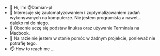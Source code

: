 - 👋 Hi, I’m @Damian-pl
- 👀 Interesuje się zautomatyzowaniem i zoptymalizowaniem zadań wykonywanych na komputerze. Nie jestem programistą a nawet... daleko mi do niego.
- 🌱 Obecnie uczę się podstaw linuksa oraz używanie Terminala na Macbook.
- 💞️ Na razie nie jestem w stanie pomóc w żadnym projekcie, ponieważ nie potrafię tego.
- 📫 How to reach me ...

<!---
Damian-pl/Damian-pl is a ✨ special ✨ repository because its `README.md` (this file) appears on your GitHub profile.
You can click the Preview link to take a look at your changes.
--->
